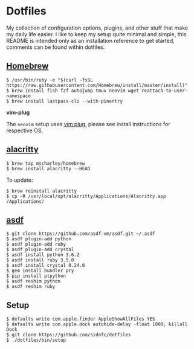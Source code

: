 # Dotfiles

My collection of configuration options, plugins, and other stuff that make my daily life easier.
I like to keep my setup quite minimal and simple, this README is intended only as an installation
reference to get started, comments can be found within dotfiles.

## [Homebrew](https://brew.sh)

    $ /usr/bin/ruby -e "$(curl -fsSL https://raw.githubusercontent.com/Homebrew/install/master/install)"
    $ brew install fish fzf autojump tmux neovim wget reattach-to-user-namespace
    $ brew install lastpass-cli --with-pinentry

**vim-plug**

The `neovim` setup uses [vim plug](https://github.com/junegunn/vim-plug#neovim), please see install instructions for respective OS.

## [alacritty](https://github.com/jwilm/alacritty)

    $ brew tap mscharley/homebrew
    $ brew install alacritty --HEAD

To update:

    $ brew reinstall alacritty
    $ cp -R /usr/local/opt/alacritty/Applications/Alacritty.app /Applications/


## [asdf](https://github.com/asdf-vm/asdf)

    $ git clone https://github.com/asdf-vm/asdf.git ~/.asdf
    $ asdf plugin-add python
    $ asdf plugin-add ruby
    $ asdf plugin-add crystal
    $ asdf install python 3.6.2
    $ asdf install ruby 3.5.0
    $ asdf install crystal 0.24.0
    $ gem install bundler pry
    $ pip install ptpython
    $ asdf reshim python
    $ asdf reshim ruby

## Setup

    $ defaults write com.apple.finder AppleShowAllFiles YES
    $ defaults write com.apple.dock autohide-delay -float 1000; killall Dock
    $ git clone https://github.com/sidofc/dotfiles
    $ ./dotfiles/bin/setup
